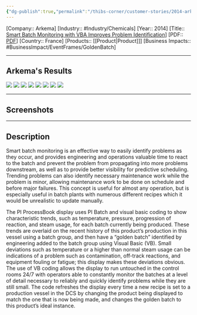 ```yaml
---
{"dg-publish":true,"permalink":"/thibs-corner/customer-stories/2014-arkema-smart-batch-monitoring-with-vba-improves-problem-identification/"}
---
```


[Company:: Arkema]
[Industry:: #Industry/Chemicals]
[Year:: 2014]
[Title:: [Smart Batch Monitoring with VBA Improves Problem Identification](https://resources.osisoft.com/presentations/smart-batch-monitoring-with-vba-improves-problem-identification/)]
[PDF:: [PDF](https://cdn.osisoft.com/corp/en/media/presentations/2014/UsersConference2014/PDF/UC2014_Arkema_Duffy_SmartBatchMonitoringwithVBAImprovesProblemIdentification.pdf)]
[Country:: France]
[Products:: [[Product\|Product]]]
[Business Impacts:: #BusinessImpact/EventFrames/GoldenBatch]
  

---
## Arkema's Results
![](https://i.imgur.com/pJOsTwU.png)
![](https://i.imgur.com/eDonHNa.png)
![](https://i.imgur.com/LKhE6hm.png)
![](https://i.imgur.com/XxzjctG.png)
![](https://i.imgur.com/dVMUGwU.png)
![](https://i.imgur.com/XAZ9gBc.png)
![](https://i.imgur.com/Tmwqa5U.png)
![](https://i.imgur.com/K2kPQnA.png)


---
## Screenshots

---
## Description
Smart batch monitoring is an effective way to easily identify problems as they occur, and provides engineering and operations valuable time to react to the batch and prevent the problem from propagating into more problems downstream, as well as to provide better visibility for predictive scheduling. Trending problems can also identify necessary maintenance work while the problem is minor, allowing maintenance work to be done on schedule and before major failures. This concept is useful for almost any operation, but is especially useful in batch plants with numerous different recipes which it would be unrealistic to update manually.

The PI ProcessBook display uses PI Batch and visual basic coding to show characteristic trends, such as temperature, pressure, progression of reaction, and steam usage, for each batch currently being produced. These trends are overlaid on the recent history of this product’s production in this vessel using a batch group, and then have a “golden batch” identified by engineering added to the batch group using Visual Basic (VB). Small deviations such as temperature or a higher than normal steam usage can be indications of a problem such as contamination, off-track reactions, and equipment fouling or fatigue; this display makes these deviations obvious. The use of VB coding allows the display to run untouched in the control rooms 24/7 with operators able to constantly monitor the batches at a level of detail necessary to reliably and quickly identify problems while they are still small. The code refreshes the display every time a new recipe is set to a production vessel in the DCS by changing the product being displayed to match the one that is now being made, and changes the golden batch to this product’s ideal instance.